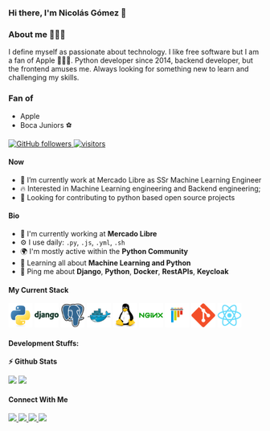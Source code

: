 ### Hi there, I'm Nicolás Gómez 👋

### About me 🙋🏻‍♂️
I define myself as passionate about technology. I like free software but I am a fan of Apple 👨🏻‍💻. Python developer since 2014, backend developer, but the frontend amuses me. Always looking for something new to learn and challenging my skills.

### Fan of
- Apple
- Boca Juniors ⚽️

<p align="left">
  <!--
  <a href="https://leetcode.com/nicogomez/">
    <img src="https://cp-logo.vercel.app/leetcode/nicogomez" alt="Leet code rating" />
  </a>
  <a href="https://codeforces.com/profile/nicogomez.me">
    <img src="https://raw.githubusercontent.com/nicogomez/cf-stats/main/output/rating.svg" alt="Leet code rating" />
  </a>
  <a href="https://stackoverflow.com/users/7764913/nicolas-gomez">
    <img alt="Stack Overflow reputation" src="https://img.shields.io/stackexchange/stackoverflow/r/7764913?color=orange&label=reputation&logo=stackoverflow">
  </a>
  -->
  <a href="https://github.com/nicogomez?tab=followers">
    <img alt="GitHub followers" src="https://img.shields.io/github/followers/nicogomez?color=green&logo=github">
  </a>
  <a href="https://github.com/nicogomez/">
    <img src="https://komarev.com/ghpvc/?username=nicogomez" alt="visitors" />
  </a>
</p>

#### Now

- 🔭 I’m currently work at Mercado Libre as SSr Machine Learning Engineer
- :fire: Interested in Machine Learning engineering and Backend engineering;
- :calendar: Looking for contributing to python based open source projects

#### Bio

- 🏢 I'm currently working at **Mercado Libre**
- ⚙️ I use daily: `.py`, `.js`, `.yml`, `.sh`
- 🌍 I'm mostly active within the **Python Community**
- 🌱 Learning all about **Machine Learning and Python**
- 💬 Ping me about **Django**, **Python**, **Docker**, **RestAPIs**, **Keycloak**
<!--
- 📫 Reach me: [twitter.com/sudiptob2](https://twitter.com/sudiptob2)
- 📝 Checkout my [Resume](files/resume.pdf).
-->

#### My Current Stack

<img height="48" src="img/python-original.svg" alt="python"> <img height="48" src="img/django-plain-wordmark.svg" alt="Django"> <img height="48" src="img/postgresql-original.svg" alt="postgress"> <img height="48" src="img/docker-original.svg" alt="Docker"> <img height="48" src="img/linux-original.svg" alt="linux"> <img height="48" src="img/nginx-original.svg" alt="nginx"> <img height="48" src="img/pytest-original.svg" alt="pytest"> <img height="48" src="img/git-original.svg" alt="git"> <img height="48" src="img/react-original.svg" alt="react">

#### Development Stuffs:

<b>⚡ Github Stats</b>
<p float="left">
<img height="180em" src="https://github-readme-stats.vercel.app/api?username=nicogomez&show_icons=true&hide_border=true&&count_private=true&include_all_commits=true" /> 
<img height="180em" src="https://github-readme-stats.vercel.app/api/top-langs/?username=nicogomez&show_icons=true&hide_border=true&layout=compact&langs_count=8"/>
</p>

<!--
<b>&#128200; Competitive Programming</b>
<p float="left">
<img height="273em" src="https://leetcard.jacoblin.cool/nicogomez?theme=light&font=Karma&ext=contest" />
<img height="280em" src="https://raw.githubusercontent.com/nicogomez/cf-stats/main/output/light_card.svg" />
</p>

#### Recent Activity

<p><b> &#9749; Latest Medium Blogs</b></p>

<a target="_blank" href="https://github-readme-medium-recent-article.vercel.app/medium/@sudiptob2/0"><img src="https://github-readme-medium-recent-article.vercel.app/medium/@sudiptob2/0" alt="Latest medium article">

<a target="_blank" href="https://github-readme-medium-recent-article.vercel.app/medium/@sudiptob2/1"><img src="https://github-readme-medium-recent-article.vercel.app/medium/@sudiptob2/1" alt="Latest medium article"> </a>
-->
#### Connect With Me

<p left="center">
<a href="https://twitter.com/nikopython">
  <img src="https://img.shields.io/badge/twitter-%231DA1F2.svg?&style=for-the-badge&logo=twitter&logoColor=white" height=25>
</a> 
<a href="https://www.linkedin.com/in/nico-gomez/">
  <img src="https://img.shields.io/badge/linkedin-%230077B5.svg?&style=for-the-badge&logo=linkedin&logoColor=white" height=25>
</a> 
<a href="https://medium.com/@nicogomez">
  <img src="https://img.shields.io/badge/Medium-12100E?style=for-the-badge&logo=medium&logoColor=white" height=25>
</a>
<a href="mailto:nicolasdanielgomez@gmail.com">
  <img src="	https://img.shields.io/badge/Gmail-D14836?style=for-the-badge&logo=gmail&logoColor=white" height=25>
</a>
</p>




<!--
**nicogomez/nicogomez** is a ✨ _special_ ✨ repository because its `README.md` (this file) appears on your GitHub profile.

Here are some ideas to get you started:

- 🔭 I’m currently working on ...
- 🌱 I’m currently learning ...
- 👯 I’m looking to collaborate on ...
- 🤔 I’m looking for help with ...
- 💬 Ask me about ...
- 📫 How to reach me: ...
- 😄 Pronouns: ...
- ⚡ Fun fact: ...
-->

